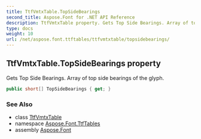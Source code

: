 ```yaml
---
title: TtfVmtxTable.TopSideBearings
second_title: Aspose.Font for .NET API Reference
description: TtfVmtxTable property. Gets Top Side Bearings. Array of top side bearings of the glyph
type: docs
weight: 10
url: /net/aspose.font.ttftables/ttfvmtxtable/topsidebearings/
---
```

## TtfVmtxTable.TopSideBearings property

Gets Top Side Bearings. Array of top side bearings of the glyph.

```csharp
public short[] TopSideBearings { get; }
```

### See Also

* class [TtfVmtxTable](../)
* namespace [Aspose.Font.TtfTables](../../../aspose.font.ttftables/)
* assembly [Aspose.Font](../../../)


